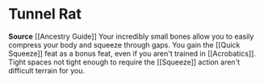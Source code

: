 ﻿---
id: '110'
name: Tunnel Rat
rarity: Common
source: '[[DATABASE/source/Ancestry Guide|Ancestry Guide]]'
trait: null
type: Heritage

---
# Tunnel Rat

**Source** [[Ancestry Guide]] 
Your incredibly small bones allow you to easily compress your body and squeeze through gaps. You gain the [[Quick Squeeze]] feat as a bonus feat, even if you aren't trained in [[Acrobatics]]. Tight spaces not tight enough to require the [[Squeeze]] action aren't difficult terrain for you.